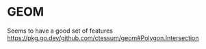
# GEOM
Seems to have a good set of features  
https://pkg.go.dev/github.com/ctessum/geom#Polygon.Intersection

